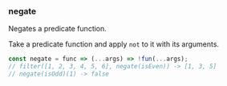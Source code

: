 ### negate

Negates a predicate function.

Take a predicate function and apply `not` to it with its arguments.

```js
const negate = func => (...args) => !fun(...args);
// filter([1, 2, 3, 4, 5, 6], negate(isEven)) -> [1, 3, 5]
// negate(isOdd)(1) -> false
```
